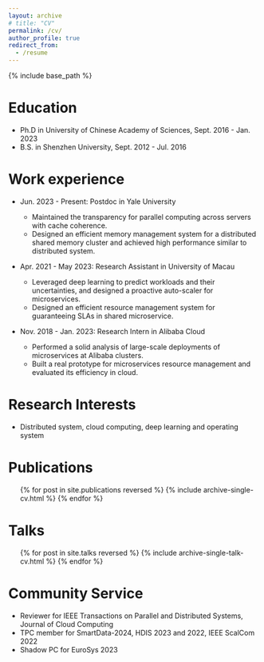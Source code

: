 ```yaml
---
layout: archive
# title: "CV"
permalink: /cv/
author_profile: true
redirect_from:
  - /resume
---
```


{% include base_path %}

Education
======
* Ph.D in University of Chinese Academy of Sciences, Sept. 2016 - Jan. 2023
* B.S. in Shenzhen University, Sept. 2012 - Jul. 2016

Work experience
======
* Jun. 2023 - Present: Postdoc in Yale University
  * Maintained the transparency for parallel computing across servers with cache coherence.
  * Designed an efficient memory management system for a distributed shared memory cluster and achieved high performance similar to distributed system.

* Apr. 2021 - May 2023: Research Assistant in University of Macau
  * Leveraged deep learning to predict workloads and their uncertainties, and designed a proactive auto-scaler for microservices.
  * Designed an efficient resource management system for guaranteeing SLAs in shared microservice.

* Nov. 2018 - Jan. 2023: Research Intern in Alibaba Cloud
  * Performed a solid analysis of large-scale deployments of microservices at Alibaba clusters.
  * Built a real prototype for microservices resource management and evaluated its efficiency in cloud.
  
Research Interests
======
* Distributed system, cloud computing, deep learning and operating system

Publications
======
  <ul>{% for post in site.publications reversed %}
    {% include archive-single-cv.html %}
  {% endfor %}</ul>
  
Talks
======
  <ul>{% for post in site.talks reversed %}
    {% include archive-single-talk-cv.html  %}
  {% endfor %}</ul>
  
<!-- Teaching
======
  <ul>{% for post in site.teaching reversed %}
    {% include archive-single-cv.html %}
  {% endfor %}</ul> -->
  
Community Service
======
* Reviewer for IEEE Transactions on Parallel and Distributed Systems, Journal of Cloud Computing 
* TPC member for SmartData-2024, HDIS 2023 and 2022, IEEE ScalCom 2022
* Shadow PC for EuroSys 2023
